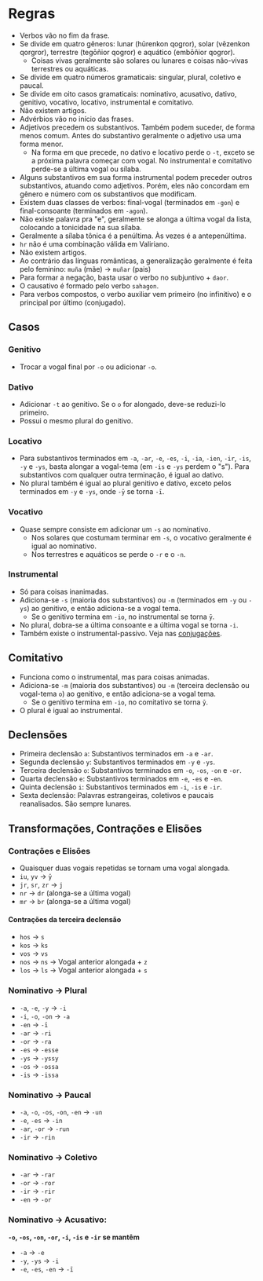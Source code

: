 # Regras

-   Verbos vão no fim da frase.
-   Se divide em quatro gêneros: lunar (hūrenkon qogror), solar (vēzenkon qorgror), terrestre (tegōñior qogror) e aquático (embōñior qogror).
    -   Coisas vivas geralmente são solares ou lunares e coisas não-vivas terrestres ou aquáticas.
-   Se divide em quatro números gramaticais: singular, plural, coletivo e paucal.
-   Se divide em oito casos gramaticais: nominativo, acusativo, dativo, genitivo, vocativo, locativo, instrumental e comitativo.
-   Não existem artigos.
-   Advérbios vão no início das frases.
-   Adjetivos precedem os substantivos. Também podem suceder, de forma menos comum. Antes do substantivo geralmente o adjetivo usa uma forma menor.
    -   Na forma em que precede, no dativo e locativo perde o `-t`, exceto se a próxima palavra começar com vogal. No instrumental e comitativo perde-se a última vogal ou sílaba.
-   Alguns substantivos em sua forma instrumental podem preceder outros substantivos, atuando como adjetivos. Porém, eles não concordam em gênero e número com os substantivos que modificam.
-   Existem duas classes de verbos: final-vogal (terminados em `-gon`) e final-consoante (terminados em `-agon`).
-   Não existe palavra pra "e", geralmente se alonga a última vogal da lista, colocando a tonicidade na sua sílaba.
-   Geralmente a sílaba tônica é a penúltima. Às vezes é a antepenúltima.
-   `hr` não é uma combinação válida em Valiriano.
-   Não existem artigos.
-   Ao contrário das línguas românticas, a generalização geralmente é feita pelo feminino: `muña` (mãe) → `muñar` (pais)
-   Para formar a negação, basta usar o verbo no subjuntivo + `daor`.
-   O causativo é formado pelo verbo `sahagon`.
-   Para verbos compostos, o verbo auxiliar vem primeiro (no infinitivo) e o principal por último (conjugado).

## Casos

### Genitivo

-   Trocar a vogal final por `-o` ou adicionar `-o`.

### Dativo

-   Adicionar `-t` ao genitivo. Se o `o` for alongado, deve-se reduzi-lo primeiro.
-   Possui o mesmo plural do genitivo.

### Locativo

-   Para substantivos terminados em `-a`, `-ar`, `-e`, `-es`, `-i`, `-ia`, `-ien`, `-ir`, `-is`, `-y` e `-ys`, basta alongar a vogal-tema (em `-is` e `-ys` perdem o "s"). Para substantivos com qualquer outra terminação, é igual ao dativo.
-   No plural também é igual ao plural genitivo e dativo, exceto pelos terminados em `-y` e `-ys`, onde `-ȳ` se torna `-ī`.

### Vocativo

-   Quase sempre consiste em adicionar um `-s` ao nominativo.
    -   Nos solares que costumam terminar em `-s`, o vocativo geralmente é igual ao nominativo.
    -   Nos terrestres e aquáticos se perde o `-r` e o `-n`.

### Instrumental

-   Só para coisas inanimadas.
-   Adiciona-se `-s` (maioria dos substantivos) ou `-m` (terminados em `-y` ou `-ys`) ao genitivo, e então adiciona-se a vogal tema.
    -   Se o genitivo termina em `-io`, no instrumental se torna `ȳ`.
-   No plural, dobra-se a última consoante e a última vogal se torna `-i`.
-   Também existe o instrumental-passivo. Veja nas [conjugações](conjugações.md#instrumental-passivo).

## Comitativo

-   Funciona como o instrumental, mas para coisas animadas.
-   Adiciona-se `-m` (maioria dos substantivos) ou `-m` (terceira declensão ou vogal-tema `o`) ao genitivo, e então adiciona-se a vogal tema.
    -   Se o genitivo termina em `-io`, no comitativo se torna `ȳ`.
-   O plural é igual ao instrumental.

## Declensões

-   Primeira declensão `a`: Substantivos terminados em `-a` e `-ar`.
-   Segunda declensão `y`: Substantivos terminados em `-y` e `-ys`.
-   Terceira declensão `o`: Substantivos terminados em `-o`, `-os`, `-on` e `-or`.
-   Quarta declensão `e`: Substantivos terminados em `-e`, `-es` e `-en`.
-   Quinta declensão `i`: Substantivos terminados em `-i`, `-is` e `-ir`.
-   Sexta declensão: Palavras estrangeiras, coletivos e paucais reanalisados. São sempre lunares.

## Transformações, Contrações e Elisões

### Contrações e Elisões

-   Quaisquer duas vogais repetidas se tornam uma vogal alongada.
-   `iu`, `yv` → `ȳ`
-   `jr`, `sr`, `zr` → `j`
-   `nr` → `dr` (alonga-se a última vogal)
-   `mr` → `br` (alonga-se a última vogal)

#### Contrações da terceira declensão

-   `hos` → `s`
-   `kos` → `ks`
-   `vos` → `vs`
-   `nos` → `ns` → Vogal anterior alongada + `z`
-   `los` → `ls` → Vogal anterior alongada + `s`

### Nominativo → Plural

-   `-a`, `-e`, `-y` → `-i`
-   `-i`, `-o`, `-on` → `-a`
-   `-en` → `-ī`
-   `-ar` → `-ri`
-   `-or` → `-ra`
-   `-es` → `-esse`
-   `-ys` → `-yssy`
-   `-os` → `-ossa`
-   `-is` → `-issa`

### Nominativo → Paucal

-   `-a`, `-o`, `-os`, `-on`, `-en` → `-un`
-   `-e`, `-es` → `-in`
-   `-ar`, `-or` → `-run`
-   `-ir` → `-rin`

### Nominativo → Coletivo

-   `-ar` → `-rar`
-   `-or` → `-ror`
-   `-ir` → `-rir`
-   `-en` → `-or`

### Nominativo → Acusativo:

**`-o`, `-os`, `-on`, `-or`, `-i`, `-is` e `-ir` se mantêm**

-   `-a` → `-e`
-   `-y`, `-ys` → `-i`
-   `-e`, `-es`, `-en` → `-ī`
